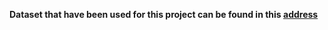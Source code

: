 **Dataset that have been used for this project can be found in this [address](https://www.kaggle.com/nicapotato/womens-ecommerce-clothing-reviews)** 
